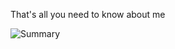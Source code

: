 That's all you need to know about me

![Summary](https://user-images.githubusercontent.com/76498277/172078504-7ffc2576-58d6-43ae-b2b8-509a3b6bf22d.png)


<!--
**GreenTrafficLight/GreenTrafficLight** is a ✨ _special_ ✨ repository because its `README.md` (this file) appears on your GitHub profile.

Here are some ideas to get you started:

- 🔭 I’m currently working on ...
- 🌱 I’m currently learning ...
- 👯 I’m looking to collaborate on ...
- 🤔 I’m looking for help with ...
- 💬 Ask me about ...
- 📫 How to reach me: ...
- 😄 Pronouns: ...
- ⚡ Fun fact: ...
-->
